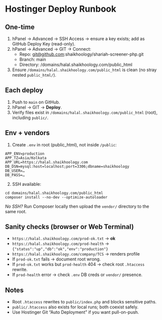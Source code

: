 # Hostinger Deploy Runbook

## One-time
1. hPanel → Advanced → SSH Access → ensure a key exists; add as GitHub Deploy Key (read-only).
2. hPanel → Advanced → GIT → Connect:
   - Repo: git@github.com:shaikhoology/shariah-screener-php.git
   - Branch: main
   - Directory: /domains/halal.shaikhoology.com/public_html
3. Ensure `/domains/halal.shaikhoology.com/public_html` is clean (no stray nested `public_html/`).

## Each deploy
1. Push to `main` on GitHub.
2. hPanel → GIT → **Deploy**.
3. Verify files exist in `/domains/halal.shaikhoology.com/public_html` (root), including `public/`.

## Env + vendors
1. Create `.env` in root (public_html), not inside `/public`:

```
APP_ENV=production
APP_TZ=Asia/Kolkata
APP_URL=https://halal.shaikhoology.com
DB_DSN=mysql:host=localhost;port=3306;dbname=shaikhoology
DB_USER=…
DB_PASS=…
```

2. SSH available:

```
cd domains/halal.shaikhoology.com/public_html
composer install --no-dev --optimize-autoloader
```

*No SSH?* Run Composer locally then upload the `vendor/` directory to the same root.

## Sanity checks (browser or Web Terminal)
- `https://halal.shaikhoology.com/prod-ok.txt` → **ok**
- `https://halal.shaikhoology.com/prod-health` → `{"status":"up","db":"ok","env":"production"}`
- `https://halal.shaikhoology.com/company/TCS` → renders profile
- If `prod-ok.txt` fails → document root wrong.
- If `prod-ok.txt` works but `prod-health` 404 → check root `.htaccess` rewrite.
- If `prod-health` error → check `.env` DB creds or `vendor/` presence.

## Notes
- Root `.htaccess` rewrites to `public/index.php` and blocks sensitive paths.
- `public/.htaccess` also exists for local runs; both coexist safely.
- Use Hostinger Git “Auto Deployment” if you want pull-on-push.
